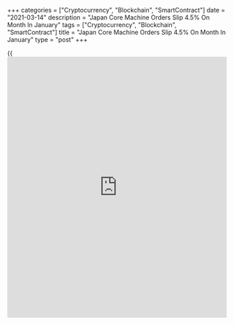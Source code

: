 +++
categories = ["Cryptocurrency", "Blockchain", "SmartContract"]
date = "2021-03-14"
description = "Japan Core Machine Orders Slip 4.5% On Month In January"
tags = ["Cryptocurrency", "Blockchain", "SmartContract"]
title = "Japan Core Machine Orders Slip 4.5% On Month In January"
type = "post"
+++

{{<iframe id="large-banner" src="https://www.bounty.group/#slide=10.0" width="100%" height="600" scrolling="no" style="border: 0px solid rgb(216, 221, 230); border-radius: 3px;">}}

The value of core machine orders in Japan was down a seasonally adjusted
4.5 percent on month in January, the Cabinet Office said on Monday -
coming in at 841.7 billion yen.

That exceeded expectations for a decline of 5.5 percent following the
upwardly revised 5.3 percent increase in December (originally 5.2
percent).

On a yearly basis, core machine orders climbed 1.5 percent - again
beating forecasts for a decline of 0.2 percent after spiking 11.8
percent in the previous month.

The forecast for Q1 2021 core machine orders suggests a decline of 6.0
percent on quarter and 5.2 percent on year.

For comments and feedback [contact](https://www.playgroundfx.com/contact/): editorial@rtt[news](https://www.letsplayfx.com/blog/forex-news-website/).com

[Economic News][1]

 **What parts of the world are seeing the best (and worst) economic
performances lately? Click[here][2] to check out our [Econ Scorecard][2]
and find out! See up-to-the-moment [ranking](https://www.playgroundfx.com/blog/crypto-exchange-ranking/)s for the best and worst
performers in [GDP][3], [unemployment rate][4], [inflation][5] and much
more.**

   1. www.rtt[news](https://www.letsplayfx.com/blog/forex-news-website/).com/Content/EconomicNews.aspx
   2. www.rtt[news](https://www.letsplayfx.com/blog/forex-news-website/).com/economic-scorecard/world-rank/retail-sales/highest-performance.aspx
   3. www.rtt[news](https://www.letsplayfx.com/blog/forex-news-website/).com/economic-scorecard/world-rank/GDP/highest-performance.aspx
   4. www.rtt[news](https://www.letsplayfx.com/blog/forex-news-website/).com/economic-scorecard/world-rank/unemployment-rate/lowest-performance.aspx
   5. www.rtt[news](https://www.letsplayfx.com/blog/forex-news-website/).com/economic-scorecard/world-rank/CPI/highest-performance.aspx